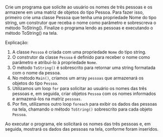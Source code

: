 Crie um programa que solicite ao usuário os nomes de três pessoas e os armazene em uma
matriz de objetos do tipo Pessoa.
Para fazer isso, primeiro crie uma classe Pessoa que tenha uma propriedade Nome do tipo
string, um construtor que receba o nome como parâmetro e sobrescreva o método
ToString().
Finalize o programa lendo as pessoas e executando o método ToString() na tela.

Explicação:
1. A classe `Pessoa` é criada com uma propriedade `Nome` do tipo string.
2. O construtor da classe `Pessoa` é definido para receber o nome como parâmetro e atribuí-lo à propriedade `Nome`.
3. O método `ToString()` é sobrescrito para retornar uma string formatada com o nome da pessoa.
4. No método `Main()`, criamos um array `pessoas` que armazenará os objetos do tipo `Pessoa`.
5. Utilizamos um loop `for` para solicitar ao usuário os nomes das três pessoas e, em seguida, criar objetos `Pessoa` com os nomes informados e armazená-los na matriz `pessoas`.
6. Por fim, utilizamos outro loop `foreach` para exibir os dados das pessoas na tela, chamando o método `ToString()` sobrescrito para cada objeto `Pessoa`.

Ao executar o programa, ele solicitará os nomes das três pessoas e, em seguida, mostrará os dados das pessoas na tela, conforme foram inseridos.